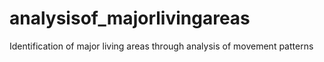 # analysisof_majorlivingareas
Identification of major living areas through analysis of movement patterns
